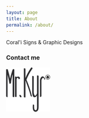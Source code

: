 ```yaml
---
layout: page
title: About
permalink: /about/
---
```


Coral'i Signs & Graphic Designs

### Contact me

[![Mr.Kyr](/public/signature.png)](mailto:kyr@designisdesign.eu)
